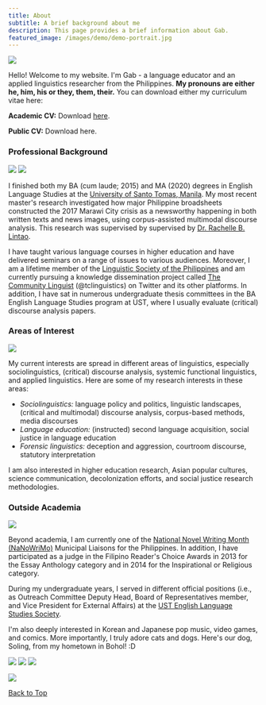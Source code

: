 ```yaml
---
title: About
subtitle: A brief background about me
description: This page provides a brief information about Gab.
featured_image: /images/demo/demo-portrait.jpg
---
```


![](/images/me/2019taipei101.jpg)

Hello! Welcome to my website. I'm Gab - a language educator and an applied linguistics researcher from the Philippines. **My pronouns are either he, him, his or they, them, their.** You can download either my curriculum vitae here:

**Academic CV:** Download [here](https://senseigab.github.io/files/gapas_ac2021.pdf). 

**Public CV:** Download here.

### Professional Background
<div class="gallery" data-columns="1">
	<img src="/images/me/2015grad.jpg">
	<img src="/images/me/2017palt.jpg">
</div>

I finished both my BA (cum laude; 2015) and MA (2020) degrees in English Language Studies at the [University of Santo Tomas, Manila](https://www.ust.edu.ph). My most recent master's research investigated how major Philippine broadsheets constructed the 2017 Marawi City crisis as a newsworthy happening in both written texts and news images, using corpus-assisted multimodal discourse analysis. This research was supervised by supervised by [Dr. Rachelle B. Lintao](https://www.ust.edu.ph/profile/lintao-rachelle-b/).

I have taught various language courses in higher education and have delivered seminars on a range of issues to various audiences. Moreover, I am a lifetime member of the [Linguistic Society of the Philippines](https://lsphil.net) and am currently pursuing a knowledge dissemination project called [The Community Linguist](https://twitter.com/tclinguistics) (@tclinguistics) on Twitter and its other platforms. In addition, I have sat in numerous undergraduate thesis committees in the BA English Language Studies program at UST, where I usually evaluate (critical) discourse analysis papers. 

### Areas of Interest 

![](/images/random/bg.jpg)

My current interests are spread in different areas of linguistics, especially sociolinguistics, (critical) discourse analysis, systemic functional linguistics, and applied linguistics. Here are some of my research interests in these areas:

* *Sociolinguistics:* language policy and politics, linguistic landscapes,(critical and multimodal) discourse analysis, corpus-based methods, media discourses
* *Language education:* (instructed) second language acquisition, social justice in language education
* *Forensic linguistics:* deception and aggression, courtroom discourse, statutory interpretation

I am also interested in higher education research, Asian popular cultures, science communication, decolonization efforts, and social justice research methodologies.

### Outside Academia

![](/images/me/2020nanowin.jpg)

Beyond academia, I am currently one of the [National Novel Writing Month (NaNoWriMo)](https://nanowrimo.org) Municipal Liaisons for the Philippines. In addition, I have participated as a judge in the Filipino Reader's Choice Awards in 2013 for the Essay Anthology category and in 2014 for the Inspirational or Religious category. 

During my undergraduate years, I served in different official positions (i.e., as Outreach Committee Deputy Head, Board of Representatives member, and Vice President for External Affairs) at the [UST English Language Studies Society](https://www.facebook.com/USTELSSOC).

I'm also deeply interested in Korean and Japanese pop music, video games, and comics. More importantly, I truly adore cats and dogs. Here's our dog, Soling, from my hometown in Bohol! :D

<div class="gallery" data-columns="1">
	<img src="/images/random/soling1.jpg">
	<img src="/images/random/soling2.jpg">
	<img src="/images/random/soling3.jpg">
</div>

![](/images/random/soling4.jpg)

<a href="#">Back to Top</a>